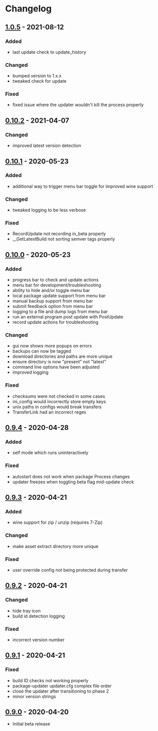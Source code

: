 # Changelog

## [1.0.5] - 2021-08-12

### Added

- last update check to update_history

### Changed

- bumped version to 1.x.x
- tweaked check for update

### Fixed

- fixed issue where the updater wouldn't kill the process properly

## [0.10.2] - 2021-04-07

### Changed

- improved latest version detection

## [0.10.1] - 2020-05-23

### Added

- additional way to trigger menu bar toggle for improved wine support

### Changed

- tweaked logging to be less verbose

### Fixed

- RecordUpdate not recording in_beta properly
- __GetLatestBuild not sorting semver tags properly

## [0.10.0] - 2020-05-23

### Added

- progress bar to check and update actions
- menu bar for development/troubleshooting
- ability to hide and/or toggle menu bar
- local package update support from menu bar
- manual backup support from menu bar
- submit feedback option from menu bar
- logging to a file and dump logs from menu bar
- run an external program post update with PostUpdate
- record update actions for troubleshooting

### Changed

- gui now shows more popups on errors
- backups can now be tagged
- download directories and paths are more unique
- ensure directory is now "present" not "latest"
- command line options have been adjusted
- improved logging

### Fixed

- checksums were not checked in some cases
- ini_config would incorrectly store empty keys
- unix paths in configs would break transfers
- TransferLink had an incorrect regex

## [0.9.4] - 2020-04-28

### Added

- self mode which runs uninteractively

### Fixed

- autostart does not work when package Process changes
- updater freezes when toggling beta flag mid-update check

## [0.9.3] - 2020-04-21

### Added

- wine support for zip / unzip (requires 7-Zip)

### Changed

- make asset extract directory more unique

### Fixed

- user override config not being protected during transfer

## [0.9.2] - 2020-04-21

### Changed

- hide tray icon
- build id detection logging

### Fixed

- incorrect version number

## [0.9.1] - 2020-04-21

### Fixed

- build ID checks not working properly
- package-updater updater.cfg complex file order
- close the updater after transitioning to phase 2
- minor version strings

## [0.9.0] - 2020-04-20

- Initial beta release

[0.9.0]: https://github.com/smash64-dev/package-updater/releases/tag/v0.9.0
[0.9.1]: https://github.com/smash64-dev/package-updater/releases/tag/v0.9.1
[0.9.2]: https://github.com/smash64-dev/package-updater/releases/tag/v0.9.2
[0.9.3]: https://github.com/smash64-dev/package-updater/releases/tag/v0.9.3
[0.9.4]: https://github.com/smash64-dev/package-updater/releases/tag/v0.9.4
[0.10.0]: https://github.com/smash64-dev/package-updater/releases/tag/v0.10.0
[0.10.1]: https://github.com/smash64-dev/package-updater/releases/tag/v0.10.1
[0.10.2]: https://github.com/smash64-dev/package-updater/releases/tag/v0.10.2
[1.0.5]: https://github.com/smash64-dev/package-updater/releases/tag/v1.0.5
